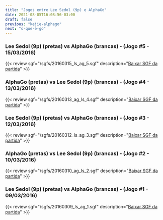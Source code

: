 ```yaml
---
title: "Jogos entre Lee Sedol (9p) e AlphaGo"
date: 2021-08-05T16:08:56-03:00
draft: false
previous: "kejie-alphago"
next: "o-que-e-go"
---
```


### Lee Sedol (9p) (pretas) vs AlphaGo (brancas) - (Jogo #5 - 15/03/2016)

{{< review sgf="/sgfs/20160315_ls_ag_5.sgf" description="<a href='/sgfs/20160315_ls_ag_5.sgf'>Baixar SGF da partida</a>" >}}

### AlphaGo (pretas) vs Lee Sedol (9p) (brancas) - (Jogo #4 - 13/03/2016)

{{< review sgf="/sgfs/20160313_ag_ls_4.sgf" description="<a href='/sgfs/20160313_ag_ls_4.sgf'>Baixar SGF da partida</a>" >}}

### Lee Sedol (9p) (pretas) vs AlphaGo (brancas) - (Jogo #3 - 12/03/2016)

{{< review sgf="/sgfs/20160312_ls_ag_3.sgf" description="<a href='/sgfs/20160312_ls_ag_3.sgf'>Baixar SGF da partida</a>" >}}

### AlphaGo (pretas) vs Lee Sedol (9p) (brancas) - (Jogo #2 - 10/03/2016)

{{< review sgf="/sgfs/20160310_ag_ls_2.sgf" description="<a href='/sgfs/20160310_ag_ls_2.sgf'>Baixar SGF da partida</a>" >}}

### Lee Sedol (9p) (pretas) vs AlphaGo (brancas) - (Jogo #1 - 09/03/2016)

{{< review sgf="/sgfs/20160309_ls_ag_1.sgf" description="<a href='/sgfs/20160309_ls_ag_1.sgf'>Baixar SGF da partida</a>" >}}
